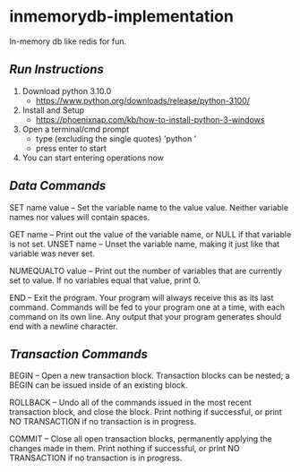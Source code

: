 # inmemorydb-implementation
In-memory db like redis for fun.

## *Run Instructions*
1. Download python 3.10.0
    * https://www.python.org/downloads/release/python-3100/
2. Install and Setup
    * https://phoenixnap.com/kb/how-to-install-python-3-windows
3. Open a terminal/cmd prompt
    * type (excluding the single quotes) 'python <path to main.py including main.py>'
    * press enter to start
4. You can start entering operations now

## *Data Commands*
SET name value – Set the variable name to the value value. Neither variable names nor values will contain spaces.

GET name – Print out the value of the variable name, or NULL if that variable is not set. UNSET name – Unset the variable name, making it just like that variable was never set.

NUMEQUALTO value – Print out the number of variables that are currently set to value. If no variables equal that value, print 0.

END – Exit the program. Your program will always receive this as its last command. Commands will be fed to your program one at a time, with each command on its own line. Any output that your program generates should end with a newline character.


## *Transaction Commands*
BEGIN – Open a new transaction block. Transaction blocks can be nested; a BEGIN can be issued inside of an existing block.

ROLLBACK – Undo all of the commands issued in the most recent transaction block, and close the block. Print nothing if successful, or print NO TRANSACTION if no transaction is in progress.

COMMIT – Close all open transaction blocks, permanently applying the changes made in them. Print nothing if successful, or print NO TRANSACTION if no transaction is in progress.
